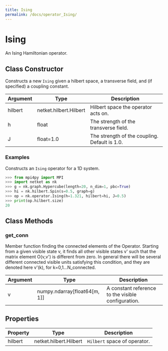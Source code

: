 ```yaml
---
title: Ising
permalink: /docs/operator_Ising/
---
```

# Ising
An Ising Hamiltonian operator.

## Class Constructor
Constructs a new ``Ising`` given a hilbert space, a transverse field,
and (if specified) a coupling constant.

|Argument|         Type         |                 Description                 |
|--------|----------------------|---------------------------------------------|
|hilbert |netket.hilbert.Hilbert|Hilbert space the operator acts on.          |
|h       |float                 |The strength of the transverse field.        |
|J       |float=1.0             |The strength of the coupling. Default is 1.0.|


### Examples
Constructs an ``Ising`` operator for a 1D system.

```python
>>> from mpi4py import MPI
>>> import netket as nk
>>> g = nk.graph.Hypercube(length=20, n_dim=1, pbc=True)
>>> hi = nk.hilbert.Spin(s=0.5, graph=g)
>>> op = nk.operator.Ising(h=1.321, hilbert=hi, J=0.5)
>>> print(op.hilbert.size)
20

```



## Class Methods 
### get_conn
Member function finding the connected elements of the Operator. Starting
from a given visible state v, it finds all other visible states v' such 
that the matrix element O(v,v') is different from zero. In general there
will be several different connected visible units satisfying this 
condition, and they are denoted here v'(k), for k=0,1...N_connected.

|Argument|            Type            |                   Description                    |
|--------|----------------------------|--------------------------------------------------|
|v       |numpy.ndarray[float64[m, 1]]|A constant reference to the visible configuration.|


## Properties

|Property|         Type         |          Description          |
|--------|----------------------|-------------------------------|
|hilbert |netket.hilbert.Hilbert| ``Hilbert`` space of operator.|

